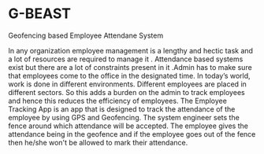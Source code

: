 # G-BEAST
Geofencing based Employee Attendane System

In any organization employee management is a lengthy and hectic task and a lot of resources are required to manage
it . Attendance based systems exist but there are a lot of constraints present in it .Admin has to make sure that
employees come to the office in the designated time. In today’s world, work is done in different environments.
Different employees are placed in different sectors. So this adds a burden on the admin to track employees and
hence this reduces the efficiency of employees. The Employee Tracking App is an app that is designed to track the
attendance of the employee by using GPS and Geofencing. The system engineer sets the fence around which
attendance will be accepted. The employee gives the attendance being in the geofence and if the employee goes out
of the fence then he/she won't be allowed to mark their attendance.
